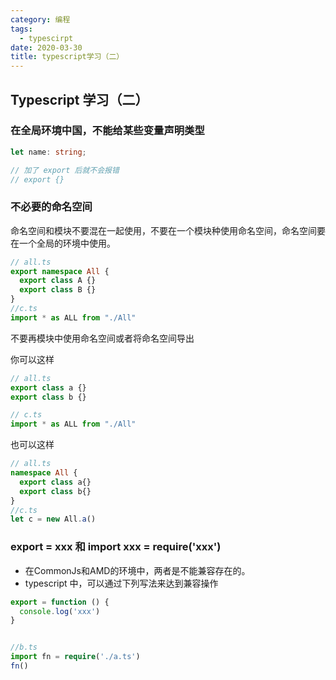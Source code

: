 ```yaml
---
category: 编程
tags:
  - typescirpt
date: 2020-03-30
title: typescript学习（二）
---
```


## Typescript 学习（二）

### 在全局环境中国，不能给某些变量声明类型

```ts
let name: string;

// 加了 export 后就不会报错
// export {} 
```

### 不必要的命名空间

命名空间和模块不要混在一起使用，不要在一个模块种使用命名空间，命名空间要在一个全局的环境中使用。

```ts
// all.ts
export namespace All {
  export class A {}
  export class B {}
}
//c.ts
import * as ALL from "./All"

```
不要再模块中使用命名空间或者将命名空间导出

你可以这样
```ts
// all.ts
export class a {}
export class b {}

// c.ts 
import * as ALL from "./All"
```

也可以这样
```ts
// all.ts
namespace All {
  export class a{}
  export class b{}
}
//c.ts
let c = new All.a()
```

### export = xxx 和 import xxx = require('xxx')

* 在CommonJs和AMD的环境中，两者是不能兼容存在的。
* typescript 中，可以通过下列写法来达到兼容操作
```ts
export = function () {
  console.log('xxx')
}


//b.ts 
import fn = require('./a.ts')
fn()
```



